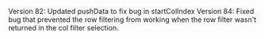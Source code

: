
Version 82: Updated pushData to fix bug in startColIndex
Version 84: Fixed bug that prevented the row filtering from working when the row filter wasn't returned in the col filter selection.

